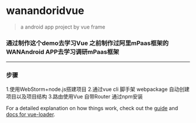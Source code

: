 # wanandoridvue

> a android app project by vue frame

### 通过制作这个demo去学习Vue 之前制作过阿里mPaas框架的WANAndroid APP去学习调研mPaas框架
***
### 步骤

1.使用WebStorm+node.js搭建项目
2.通过vue cli 脚手架 webpackage 自动创建项目以及项目结构
3.路由使用Vue 自带Router 通过npm安装

For a detailed explanation on how things work, check out the [guide](http://vuejs-templates.github.io/webpack/) and [docs for vue-loader](http://vuejs.github.io/vue-loader).
